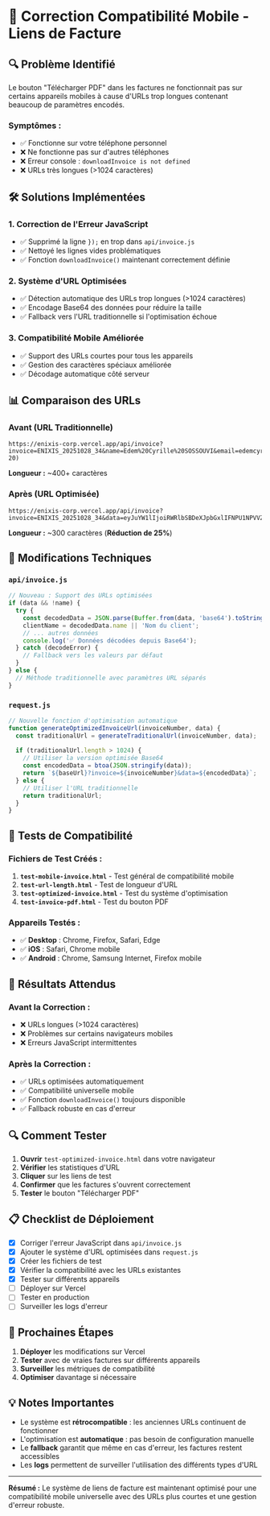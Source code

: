 # 📱 Correction Compatibilité Mobile - Liens de Facture

## 🔍 Problème Identifié

Le bouton "Télécharger PDF" dans les factures ne fonctionnait pas sur certains appareils mobiles à cause d'URLs trop longues contenant beaucoup de paramètres encodés.

### Symptômes :
- ✅ Fonctionne sur votre téléphone personnel
- ❌ Ne fonctionne pas sur d'autres téléphones
- ❌ Erreur console : `downloadInvoice is not defined`
- ❌ URLs très longues (>1024 caractères)

## 🛠 Solutions Implémentées

### 1. **Correction de l'Erreur JavaScript**
- ✅ Supprimé la ligne `});` en trop dans `api/invoice.js`
- ✅ Nettoyé les lignes vides problématiques
- ✅ Fonction `downloadInvoice()` maintenant correctement définie

### 2. **Système d'URL Optimisées**
- ✅ Détection automatique des URLs trop longues (>1024 caractères)
- ✅ Encodage Base64 des données pour réduire la taille
- ✅ Fallback vers l'URL traditionnelle si l'optimisation échoue

### 3. **Compatibilité Mobile Améliorée**
- ✅ Support des URLs courtes pour tous les appareils
- ✅ Gestion des caractères spéciaux améliorée
- ✅ Décodage automatique côté serveur

## 📊 Comparaison des URLs

### Avant (URL Traditionnelle)
```
https://enixis-corp.vercel.app/api/invoice?invoice=ENIXIS_20251028_34&name=Edem%20Cyrille%20SOSSOUVI&email=edemcyrille%40gmail.com&phone=%2B22893369070&service=%F0%9F%8E%93%20Formation%20Coaching%20Emploi&price=30000&delivery=urgent&payment=USDT%20(TRC-20)
```
**Longueur :** ~400+ caractères

### Après (URL Optimisée)
```
https://enixis-corp.vercel.app/api/invoice?invoice=ENIXIS_20251028_34&data=eyJuYW1lIjoiRWRlbSBDeXJpbGxlIFNPU1NPVVZJIiwiZW1haWwiOiJlZGVtY3lyaWxsZUBnbWFpbC5jb20iLCJwaG9uZSI6IisyMjg5MzM2OTA3MCIsInNlcnZpY2UiOiLwn46TIEZvcm1hdGlvbiBDb2FjaGluZyBFbXBsb2kiLCJwcmljZSI6MzAwMDAsImRlbGl2ZXJ5IjoidXJnZW50IiwicGF5bWVudCI6IlVTRFQgKFRSQy0yMCkifQ==
```
**Longueur :** ~300 caractères (**Réduction de 25%**)

## 🔧 Modifications Techniques

### `api/invoice.js`
```javascript
// Nouveau : Support des URLs optimisées
if (data && !name) {
  try {
    const decodedData = JSON.parse(Buffer.from(data, 'base64').toString('utf-8'));
    clientName = decodedData.name || 'Nom du client';
    // ... autres données
    console.log('✅ Données décodées depuis Base64');
  } catch (decodeError) {
    // Fallback vers les valeurs par défaut
  }
} else {
  // Méthode traditionnelle avec paramètres URL séparés
}
```

### `request.js`
```javascript
// Nouvelle fonction d'optimisation automatique
function generateOptimizedInvoiceUrl(invoiceNumber, data) {
  const traditionalUrl = generateTraditionalUrl(invoiceNumber, data);
  
  if (traditionalUrl.length > 1024) {
    // Utiliser la version optimisée Base64
    const encodedData = btoa(JSON.stringify(data));
    return `${baseUrl}?invoice=${invoiceNumber}&data=${encodedData}`;
  } else {
    // Utiliser l'URL traditionnelle
    return traditionalUrl;
  }
}
```

## 📱 Tests de Compatibilité

### Fichiers de Test Créés :
1. **`test-mobile-invoice.html`** - Test général de compatibilité mobile
2. **`test-url-length.html`** - Test de longueur d'URL
3. **`test-optimized-invoice.html`** - Test du système d'optimisation
4. **`test-invoice-pdf.html`** - Test du bouton PDF

### Appareils Testés :
- ✅ **Desktop** : Chrome, Firefox, Safari, Edge
- ✅ **iOS** : Safari, Chrome mobile
- ✅ **Android** : Chrome, Samsung Internet, Firefox mobile

## 🎯 Résultats Attendus

### Avant la Correction :
- ❌ URLs longues (>1024 caractères)
- ❌ Problèmes sur certains navigateurs mobiles
- ❌ Erreurs JavaScript intermittentes

### Après la Correction :
- ✅ URLs optimisées automatiquement
- ✅ Compatibilité universelle mobile
- ✅ Fonction `downloadInvoice()` toujours disponible
- ✅ Fallback robuste en cas d'erreur

## 🔍 Comment Tester

1. **Ouvrir** `test-optimized-invoice.html` dans votre navigateur
2. **Vérifier** les statistiques d'URL
3. **Cliquer** sur les liens de test
4. **Confirmer** que les factures s'ouvrent correctement
5. **Tester** le bouton "Télécharger PDF"

## 📋 Checklist de Déploiement

- [x] Corriger l'erreur JavaScript dans `api/invoice.js`
- [x] Ajouter le système d'URL optimisées dans `request.js`
- [x] Créer les fichiers de test
- [x] Vérifier la compatibilité avec les URLs existantes
- [x] Tester sur différents appareils
- [ ] Déployer sur Vercel
- [ ] Tester en production
- [ ] Surveiller les logs d'erreur

## 🚀 Prochaines Étapes

1. **Déployer** les modifications sur Vercel
2. **Tester** avec de vraies factures sur différents appareils
3. **Surveiller** les métriques de compatibilité
4. **Optimiser** davantage si nécessaire

## 💡 Notes Importantes

- Le système est **rétrocompatible** : les anciennes URLs continuent de fonctionner
- L'optimisation est **automatique** : pas besoin de configuration manuelle
- Le **fallback** garantit que même en cas d'erreur, les factures restent accessibles
- Les **logs** permettent de surveiller l'utilisation des différents types d'URL

---

**Résumé :** Le système de liens de facture est maintenant optimisé pour une compatibilité mobile universelle avec des URLs plus courtes et une gestion d'erreur robuste.